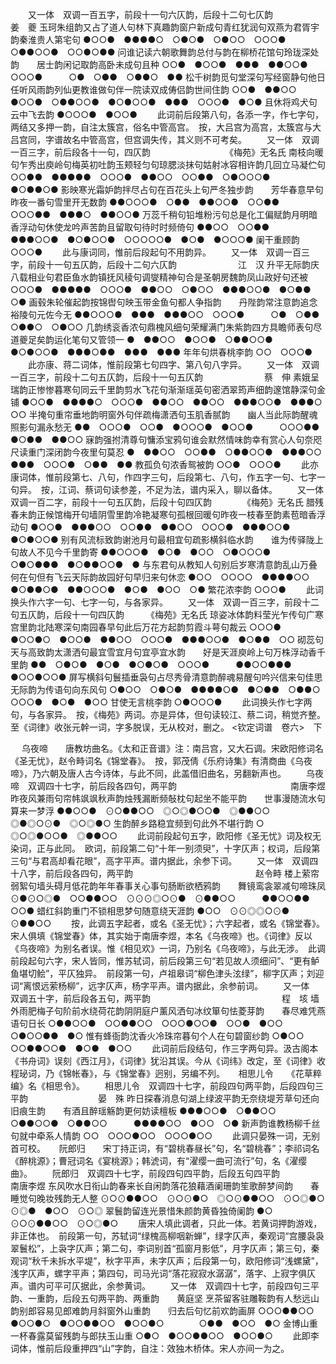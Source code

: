 <!-- { "loadSidebar": true } -->
　　又一体　双调一百五字，前段十一句六仄韵，后段十二句七仄韵　　　　　　　姜　夔
玉珂朱组韵又占了道人句林下真趣韵窗户新成句青红犹润句双燕为君胥宇韵秦淮贵人第宅句
●○○●　●●●●○　○●○●　○●○○　○○○●　○●●○○●　○○●○●●
问谁记读六朝歌舞韵总付与韵在柳桥花馆句玲珑深处韵　　居士韵闲记取韵高卧未成句且种
○○●　●○○●　●●●　●●○○●　○○○●　　　○●　○●●　○●●○　●●
松千树韵觅句堂深句写经窗静句他日任听风雨韵列仙更教谁做句伴一院读双成俦侣韵世间住韵
○○●　●●○○　●○○●　○●●○○●　●○●○○●　●●●　○○○●　●○●
且休将鸡犬句云中飞去韵
●○○○●　●○○●
 　　此词前后段第八句，各添一字，作七字句，两结又多押一韵，自注太簇宫，俗名中管高宫。　按，大吕宫为高宫，太簇宫与大吕宫同，字谱故名中管高宫，但宫调失传，其义则不可考矣。 
　　又一体　双调一百三字，前后段各十一句，四仄韵　　　　　　　　　《梅苑》无名氏
南枝向暖句乍秀出庾岭句梅英初吐韵玉颊轻匀句琼腮淡抹句姑射冰容相许韵几回立马凝伫句
○○●●　●●●●●　○○○●　●●○○　○○●●　○●○○○●　●○●●○●
影映寒光霜妒韵拌尽占句在百花头上句严冬独步韵　　芳华春意早句昨夜一番句雪里开无数韵
●●○○○●　○●●　●●○○●　○○●●　　　○○○●●　●●●○　●●○○●
万蕊千稍句铅堆粉污句总是化工偏赋韵月明暗香浮动句休使龙吟声苦韵且留取句待时时频倚句
●●○○　○○●●　●●●○○●　●○●○○●　○○○○○●　●○●　●○○○●
阑干重顾韵
○○○●
 　　此与康词同，惟前后段起句不用韵异。 
　　又一体　双调一百三字，前段十一句五仄韵，后段十二句六仄韵　　　　　　　江　汉
升平无际韵庆八载相业句君臣鱼水韵镇抚风稜句调燮精神句合是圣朝房魏韵凤山政好句还被
○○○●　●●●●●　○○○●　●●○○　○●○○　●●●○○●　●○●●　○●
画毂朱轮催起韵按锦辔句映玉带金鱼句都人争指韵　　丹陛韵常注意韵追念裕陵句元佐今无
●●○○○●　●●●　●●●○○　○○○●　　　○●　○●●　○●●○　○●○○
几韵绣衮香浓句鼎槐风细句荣耀满门朱紫韵四方具瞻师表句尽道夔足矣韵运化笔句又管领一
●　●●○○　●○○●　○●●○○●　●○●○○●　●●●○●●　●●●　●●●
年年句烘春桃李韵
○○　○○○●
 　　此亦康、蒋二词体，惟前段第七句四字、第八句八字异。 
　　又一体　双调一百三字，前段十二句五仄韵，后段十一句五仄韵　　　　　　　蔡　伸
素娥呈瑞韵正惨惨暮寒句同云千里韵剪水飞花句渐渐瑶英句密洒翠筠声细韵邃馆静深句金铺
●○○●　●●●●○　○○○●　●●○○　●●○○　●●●○○●　●●●○　○○
半掩句重帘垂地韵明窗外句伴疏梅潇洒句玉肌香腻韵　　幽人当此际韵醒魂照影句漏永愁无
●●　○○○●　○○●　●○○○●　●○○●　　　○○○●●　●○●●　●●○○
寐韵强拊清尊句慵添宝鸦句谁会默然情味韵幸有赏心人句奈咫尺读重门深闭韵今夜里句莫忍
●　●●○○　○○●●　○●●○○●　●●●○○　●●●　○○○●　○●●　●●
教孤负句浓香鸳被韵
○○●　○○○●
 　　此亦康词体，惟前段第七、八句，作四字三句，后段第七、八句，作五字一句、七字一句异。　按，江词、蔡词句读参差，不足为法，谱内采入，聊以备体。 
　　又一体　双调一百二字，前段十一句五仄韵，后段十句四仄韵　　　　《梅苑》无名氏
腊残春未韵正候馆梅开句墙阴雪里韵冷艳凝寒句孤根回暖句昨夜一枝春至韵素苞暗香浮动句
●○○●　●●●○○　○○●●　●●○○　○○○●　●●●○○●　●○●○○●
别有风流标致韵谢池月句最相宜句疏影横斜临水韵　　谁为传驿陇上句故人不见今千里韵寄
●●○○○●　●○●　●○○　○●○○○●　　　○●○●●●　●○●●○○●　●
与东君句从教知人句别后岁寒清意韵乱山万叠何在句但有飞云天际韵故园好句早归来句休恋
●○○　○○○○　●●●●○○　●○●●○●　●●○○○●　●○●　●○○　○●
繁花浓李韵
○○○●
 　　此词换头作六字一句、七字一句，与各家异。 
　　又一体　双调一百三字，前段十二句五仄韵，后段十一句四仄韵　　　《梅苑》无名氏
琼姿冰体韵料莹光乍传句广寒宫里韵北陆寒深句南园春早句此后万花方起韵剪霞斗萼句裁云
○○○●　●○○●○　●○○●　●●○○　○○○●　●●●○○●　●○●●　○○
砌蕊句天与高致韵太潇洒句最宜雪宜月句宜亭宜水韵　　好是天涯庾岭上句万株浮动香千里韵
●●　○●○●　●○●　●○●○●　○○○●　　　●●○○●●●　●○○●○○●
屏写横斜句鬟插垂袅句占尽秀骨清意韵醉魂易醒句吟兴信来句佳思无际韵为传语句向东风句
○●○○　○●○●　●●●●○●　●○●●　○●●○　○○○●　●○●　●○○
甘使无言桃李韵
○●○○○●
 　　此词换头作七字两句，与各家异。　按，《梅苑》两词。亦是异体，但句读较江、蔡二词，稍觉齐整。至《词律》收张元幹一词，字多脱误，无从校对，删之。
<钦定词谱　卷六>　下

　
乌夜啼　　唐教坊曲名。《太和正音谱》注：南吕宫，又大石调。宋欧阳修词名《圣无忧》，赵令畤词名《锦堂春》。　按，郭茂倩《乐府诗集》有清商曲《乌夜啼》，乃六朝及唐人古今诗体，与此不同，此盖借旧曲名，另翻新声也。
　　乌夜啼　双调四十七字，前后段各四句，两平韵　　　　　　　　　　　　　南唐李煜
昨夜风兼雨句帘帏飒飒秋声韵烛残漏断频敧枕句起坐不能平韵　　世事漫随流水句算来一梦浮
●●○○●　⊙○●●○○　◎○◎●○○●　◎●●○○　　　◎●◎○⊙●　◎○◎●○
生韵醉乡路稳宜频到句此外不堪行韵
○　◎○◎●○○●　◎●●○○
 　　此词前段起句五字，欧阳修《圣无忧》词及权无染词，正与此同。　欧词，前段第二句“十年一别须臾”，十字仄声；权词，后段第三句“与君高却看花眼”，高字平声。谱内据此，余参下词。 
　　又一体　双调四十八字，前后段各四句，两平韵　　　　　　　　　　　　　　赵令畤
楼上萦帘弱絮句墙头碍月低花韵年年春事关心事句肠断欲栖鸦韵　　舞镜鸾衾翠减句啼珠凤
⊙●⊙○◎●　○○●●○○　⊙⊙⊙◎○⊙●　⊙●●○○　　　●●○○●●　○○●
蜡红斜韵重门不锁相思梦句随意绕天涯韵
●○○　⊙⊙◎◎○⊙●　⊙●●○○
 　　按，此调五字起者，或名《圣无忧》；六字起者，或名《锦堂春》。宋人俱填《锦堂春》体，其实始于南唐李煜，本名《乌夜啼》也。《词律》反以《乌夜啼》为别名者误。惟《相见欢》一词，乃别名《乌夜啼》，与此无涉。　此调前段起句六字，宋人皆同，惟苏轼词，前后段第三句“若见故人须细问”、“更有鲈鱼堪切鲙”，平仄独异。　前段第一句，卢祖皋词“柳色津头泫绿”，柳字仄声；刘迎词“离恨远萦杨柳”，远字仄声，杨字平声。谱内据此，余参前词。 
　　又一体　双调五十字，前后段各五句，两平韵　　　　　　　　　　　　　　　程　垓
墙外雨肥梅子句阶前水绕荷花韵阴阴庭户薰风洒句冰纹箪句怯菱芽韵　　春尽难凭燕语句日长
○●●○○●　○○●●○○　○○○●○○●　○○●　●○○　　　○●○○●●　●○
惟有蜂衙韵沈香火冷珠帘暮句个人在句碧窗纱韵
○●○○　○○●●○○●　●○●　●○○
 　　此词前后段结句，作三字两句异。汲古阁本《书舟词》误刻《西江月》，《词律》犹沿其误。今从《词纬》改定，至《词律》收程珌词，乃《锦帐春》，与《锦堂春》迥别，另编不列。 
　
相思儿令　　《花草粹编》名《相思令》。
　　相思儿令　双调四十七字，前段四句两平韵，后段四句三平韵　　　　　　　　晏　殊
昨日探春消息句湖上绿波平韵无奈绕堤芳草句还向旧痕生韵　　有酒且醉瑶觞韵更何妨读檀板
●●●○○●　○●●○○　○●●○○●　○●●○○　　　●●●●○○　●○○　○●
新声韵谁教杨柳千丝句就中牵系人情韵
○○　○○○●○○　○○○●○○
 　　此调只晏殊一词，无别首可校。 
　
阮郎归　　宋丁持正词，有“碧桃春昼长”句，名“碧桃春”；李祁词名《醉桃源》；曹冠词名《宴桃源》；韩淲词，有“濯缨一曲可流行”句，名《濯缨曲》。
　　阮郎归　双调四十七字，前段四句四平韵，后段五句四平韵　　　　　　　　　南唐李煜
东风吹水日衔山韵春来长自闲韵落花狼藉酒阑珊韵笙歌醉梦间韵　　春睡觉句晚妆残韵无人整
⊙○⊙●●○○　⊙○⊙●○　◎○⊙●●○○　⊙○◎●○　　　⊙◎●　●○○　⊙○◎
翠鬟韵留连光景惜朱颜韵黄昏独倚阑韵
●○　⊙○⊙●●○○　⊙○◎●○
 　　唐宋人填此调者，只此一体。若黄词押韵游戏，非正体也。　前段第一句，苏轼词“绿槐高柳咽新蝉”，绿字仄声，秦观词“宫腰袅袅翠鬟松”，上袅字仄声；第二句，李词别首“孤窗月影低”，月字仄声；第三句，秦观词“秋千未拆水平堤”，秋字平声，未字仄声；后段第一句，欧阳修词“浅螺黛”，浅字仄声，螺字平声；第四句，司马光词“落花寂寂水潺潺”，落字、上寂字俱仄声。谱内可平可仄据此，余参黄词。 
　　又一体　双调四十七字，前段四句三平韵、一重韵，后段五句两平韵、两重韵　　黄庭坚
烹茶留客驻雕鞍韵有人愁远山韵别郎容易见郎难韵月斜窗外山重韵　　归去后句忆前欢韵画屏
○○○●●○○　●○○●○　●○○●●○○　●○○●○　　　　○●●　●○○　●○
金博山重一杯春露莫留残韵与郎扶玉山重
○●○　●○○●●○○　●○○●○
 　　此即李词体，惟前后段重押四“山”字韵，自注：效独木桥体。宋人亦间一为之。 
　
